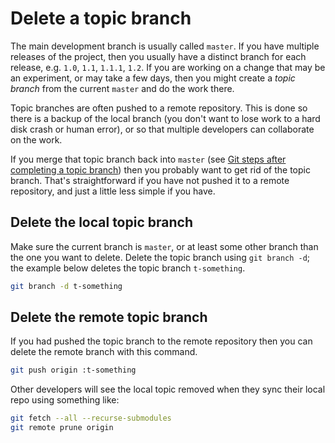 # Delete a topic branch

The main development branch is usually called `master`. If you have multiple releases of the project, then you usually have a distinct branch for each release, e.g. `1.0`, `1.1`, `1.1.1`, `1.2`. If you are working on a change that may be an experiment, or may take a few days, then you might create a _topic branch_ from the current `master` and do the work there.

Topic branches are often pushed to a remote repository. This is done so there is a backup of the local branch (you don't want to lose work to a hard disk crash or human error), or so that multiple developers can collaborate on the work.

If you merge that topic branch back into `master` (see [Git steps after completing a topic branch](../git/completing-topic-branch.md)) then you probably want to get rid of the topic branch. That's straightforward if you have not pushed it to a remote repository, and just a little less simple if you have.

## Delete the local topic branch

Make sure the current branch is `master`, or at least some other branch than the one you want to delete. Delete the topic branch using `git branch -d`; the example below deletes the topic branch `t-something`.

```bash
git branch -d t-something
```

## Delete the remote topic branch

If you had pushed the topic branch to the remote repository then you can delete the remote branch with this command.

```bash
git push origin :t-something
```

Other developers will see the local topic removed when they sync their local repo using something like:

```bash
git fetch --all --recurse-submodules
git remote prune origin
```
